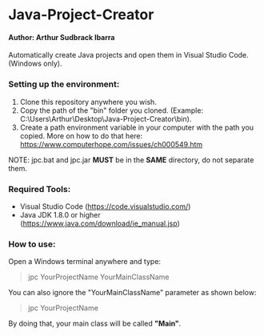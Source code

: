 # Java-Project-Creator

#### Author: Arthur Sudbrack Ibarra
Automatically create Java projects and open them in Visual Studio Code. (Windows only).

### Setting up the environment:
1. Clone this repository anywhere you wish.
2. Copy the path of the "bin" folder you cloned. (Example: C:\Users\Arthur\Desktop\Java-Project-Creator\bin).
3. Create a path environment variable in your computer with the path you copied. More on how to do that here: https://www.computerhope.com/issues/ch000549.htm

NOTE: jpc.bat and jpc.jar **MUST** be in the **SAME** directory, do not separate them.

### Required Tools:
* Visual Studio Code (https://code.visualstudio.com/)
* Java JDK 1.8.0 or higher (https://www.java.com/download/ie_manual.jsp)

### How to use:
Open a Windows terminal anywhere and type:

> jpc YourProjectName YourMainClassName

You can also ignore the "YourMainClassName" parameter as shown below:

> jpc YourProjectName

By doing that, your main class will be called **"Main"**.
